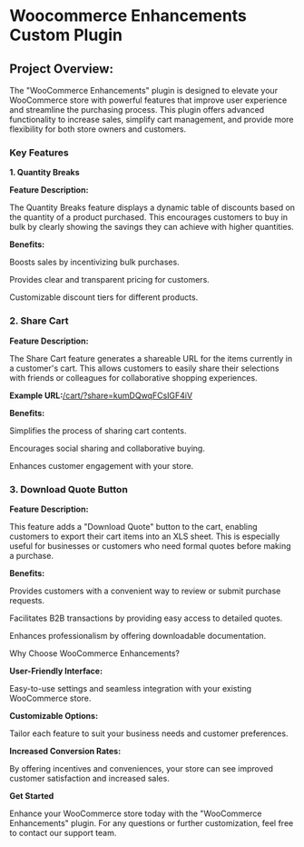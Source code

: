 # Woocommerce Enhancements Custom Plugin
<!DOCTYPE html>
<html>
<head>
	<meta charset="utf-8">
	<meta name="viewport" content="width=device-width, initial-scale=1">
</head>
<body>
	<div class="woocommerce-wrapper">
		<h2>Project Overview:</h2>
		<p>The "WooCommerce Enhancements" plugin is designed to elevate your WooCommerce store with powerful features that improve user experience and streamline the purchasing process. This plugin offers advanced functionality to increase sales, simplify cart management, and provide more flexibility for both store owners and customers.</p>
		<h3>Key Features</h3>
		<p><b>1. Quantity Breaks</b></p>
		<p><b>Feature Description:</b></p>
		<p>The Quantity Breaks feature displays a dynamic table of discounts based on the quantity of a product purchased. This encourages customers to buy in bulk by clearly showing the savings they can achieve with higher quantities.</p>
		<p><b>Benefits:</b></p>
		<p>Boosts sales by incentivizing bulk purchases.</p>
		<p>Provides clear and transparent pricing for customers.</p>
		<p>Customizable discount tiers for different products.</p>
		<h3>2. Share Cart</h3>
		<p><b>Feature Description:</b></p>
		<p>The Share Cart feature generates a shareable URL for the items currently in a customer's cart. This allows customers to easily share their selections with friends or colleagues for collaborative shopping experiences.</p>
		<p><b>Example URL:</b><a href="/cart/?share=kumDQwqFCsIGF4iV">/cart/?share=kumDQwqFCsIGF4iV</a></p>
		<p><b>Benefits:</b></p>
		<p>Simplifies the process of sharing cart contents.</p>
		<p>Encourages social sharing and collaborative buying.</p>
		<p>Enhances customer engagement with your store.</p>
		<h3>3. Download Quote Button</h3>
		<p><b>Feature Description:</b></p>
		<p>This feature adds a "Download Quote" button to the cart, enabling customers to export their cart items into an XLS sheet. This is especially useful for businesses or customers who need formal quotes before making a purchase.</p>
		<p><b>Benefits:</b></p>
		<p>Provides customers with a convenient way to review or submit purchase requests.</p>
		<p>Facilitates B2B transactions by providing easy access to detailed quotes.</p>
		<p>Enhances professionalism by offering downloadable documentation.</p>
		<p>Why Choose WooCommerce Enhancements?</p>
		<p><b>User-Friendly Interface:</b></p>
		<p>Easy-to-use settings and seamless integration with your existing WooCommerce store.</p>
		<p><b>Customizable Options:</b></p>
		<p>Tailor each feature to suit your business needs and customer preferences.</p>
		<p><b>Increased Conversion Rates:</b></p>
		<p>By offering incentives and conveniences, your store can see improved customer satisfaction and increased sales.</p>
		<p><b>Get Started</b></p>
		<p>Enhance your WooCommerce store today with the "WooCommerce Enhancements" plugin. For any questions or further customization, feel free to contact our support team.</p>
	</div>
</body>
</html>
